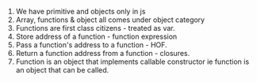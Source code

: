 1. We have primitive and objects only in js
2. Array, functions & object all comes under object category
3. Functions are first class citizens - treated as var.
4. Store address of a function - function expression
5. Pass a function's address to a function - HOF.
6. Return a function address from a function - closures.
7. Function is an object that implements callable constructor ie function is an object that can be called.